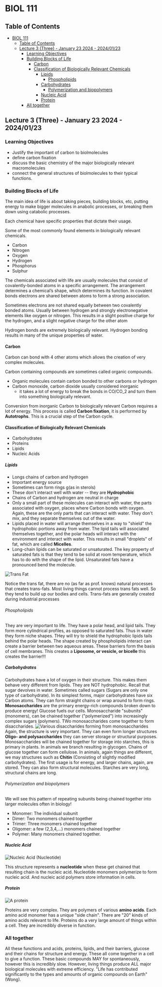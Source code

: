 # BIOL 111

## Table of Contents

- [BIOL 111](#biol-111)
  - [Table of Contents](#table-of-contents)
  - [Lecture 3 (Three) - January 23 2024 - 2024/01/23](#lecture-3-three---january-23-2024---20240123)
    - [Learning Objectives](#learning-objectives)
    - [Building Blocks of Life](#building-blocks-of-life)
      - [Carbon](#carbon)
      - [Classification of Biologically Relevant Chemicals](#classification-of-biologically-relevant-chemicals)
        - [Lipids](#lipids)
          - [Phospholipids](#phospholipids)
        - [Carbohydrates](#carbohydrates)
          - [Polymerization and biopolymers](#polymerization-and-biopolymers)
        - [Nucleic Acid](#nucleic-acid)
        - [Protein](#protein)
    - [All together](#all-together)

## Lecture 3 (Three) - January 23 2024 - 2024/01/23

### Learning Objectives

- Justify the important of carbon to biolmolecules
- define carbon fixation
- discuss the basic chemistry of the major biologically relevant macromolecules
- connect the general structures of biolmolecules to their typical functions.

### Building Blocks of Life

The main idea of life is about taking pieces, building blocks, etc, putting energy to make bigger molecules in anabolic processes, or breaking them down using catabolic processes.

Each chemical have specific properties that dictate their usage.

Some of the most commonly found elements in biologically relevant chemicals.

- Carbon
- Nitrogen
- Oxygen
- Hydrogen
- Phosphorus
- Sulphur

The chemicals associated with life are usually molecules that consist of covalently-bonded atoms in a specific arrangement. The arrangement determines a chemical’s shape, which determines its function. In covalent bonds electrons are shared between atoms to form a strong association.

Sometimes electrons are not shared equally between two covalently bonded atoms. Usually between hydrogen and strongly electronegative elements like oxygen or nitrogen. This results in a slight positive charge for the hydrogen, and a slight negative charge for the other atom

Hydrogen bonds are extremely biologically relevant. Hydrogen bonding results in many of the unique properties of water.

#### Carbon

Carbon can bond with 4 other atoms which allows the creation of very complex molecules.

Carbon containing compounds are sometimes called organic compounds.

- Organic molecules contain carbon bonded to other carbons or hydrogen
- Carbon monoxide, carbon dioxide usually considered inorganic
  - it takes a lot of energy to break the bonds in CO/CO_2 and turn them into something biologically relevant.

Conversion from inorganic Carbon to biologically relevant Carbon requires a lot of energy. This process is called **Carbon fixation**, it is performed by **Autotrophs**. This is a crucial step of the Carbon cycle.

#### Classification of Biologically Relevant Chemicals

- Carbohydrates
- Proteins
- Lipids
- Nucleic Acids

##### Lipids

- Longs chains of carbon and hydrogen
- Important energy source
- Sometimes can form rings g(as in sterols)
- These don't interact well with water -- they are **Hydrophobic**
- Chains of Carbon and hydrogen are neutral in charge
- Only a small part of these molecules can interact with water, the parts associated with oxygen, places where Carbon bonds with oxygen. Again, these are the only parts that can interact with water. They don't mix, and they separate themselves out of the water.
- Lipids placed in water will arrange themselves in a way to "shield" the hydrophobic portions away from water. The lipid tails will associated themselves together, and the polar heads will interact with the environment and interact with water. This results in small "droplets" of fat, which are called **Micelles**.
- Long-chain lipids can be saturated or unsaturated. The key property of saturated fats is that they tend to be solid at room temperature, which has to do with the shape of the lipid. Unsaturated fats have a pronounced bend the molecule.

![Trans Fat](image.png)

Notice the trans fat, there are no (as far as prof. knows) natural processes that creates trans-fats. Most living things cannot process trans fats well. So they tend to build up our bodies and cells. Trans-fats are generally created during industrial processes

###### Phospholipids

They are very important to life. They have a polar head, and lipid tails. They form more cylindrical profiles, as opposed to saturated fats. Thus in water they form niche shapes. THey will try to shield the hydrophobic lipids tails behind the polar heads. The shape created by phospholipids interact can create a barrier between two aqueous areas. These barriers form the basis of cell membranes. This creates a **Liposome, or vesicle, or bicelle** this creates the barrier!!!

##### Carbohydrates

Carbohydrates have a lot of oxygen in their structure. This makes them behave very different from lipids. They are NOT hydrophobic. Recall that sugar devolves in water. Sometimes called sugars (Sugars are only one type of carbohydrate). In its simplest forms, major carbohydrates have six Carbon atoms. They can form straight chains or wrap around to form rings. **Monosaccharides** are the primary energy-rich compounds broken down to produce energy! Glucose fuels our cells. Monosaccharide "subunits" (monomers), can be chained together ("polymerized") into increasingly complex sugars (polymers). TWo monosaccharides come together to form disaccharides.
![Various disaccharides forming from monosaccharides](image-1.png)Again, the structure is very important. They can even form longer structures **Oligo- and polysaccharides** they can server storage or structural purposes. Monosaccharides will be chained together for storage into starches, this is primary in plants. In animals we branch resulting in glycogen. Chains of glucose together can form cellulose. In animals, again things are different, we may structures such as **Chitin** (Consisting of slightly modified carbohydrates). The first usage is for energy, and larger chains, again, are stored. They can also form structural molecules. Starches are very long, structural chains are long.

###### Polymerization and biopolymers

We will see this pattern of repeating subunits being chained together into larger molecules often in biology!

- Monomer: The individual subunit
- Dimer: Two monomers chained together
- Trimer: Three monomers chained together
- Oligomer: a few (2,3,4,...) monomers chained together
- Polymer: Many monomers chained together.

##### Nucleic Acid

![Nucleic Acid (Nucleotide)](image-2.png)

This structure represents a **nucleotide** when these get chained that resulting chain is the nucleic acid. Nucleotide monomers polymerize to form nucleic acid. And nucleic acid polymers store information in cells.

##### Protein

![A protein](image-3.png)

Proteins are very complex. They are polymers of various **amino acids**. Each amino acid monomer has a unique "side chain". There are "20" kinds of amino acids relevant to life. Proteins do a very large amount of things within a cell. They are incredibly diverse in function.

### All together

All these functions and acids, proteins, lipids, and their barriers, glucose and their chains for structure and energy. These all come together in a cell to give a function. These basic compounds MAY for spontaneously, however this is incredibly slow. However, living things produce ALL major biological molecules with extreme efficiency. "Life has contributed significantly to the types and amounts of organic compounds on Earth" (Wong).
